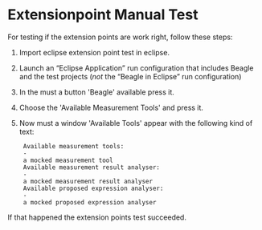 # Extensionpoint Manual Test

For testing if the extension points are work right, follow these steps:

1. Import eclipse extension point test in eclipse.
2. Launch an “Eclipse Application” run configuration that includes Beagle and the test projects (*not* the “Beagle in Eclipse” run configuration)
3. In the must a button 'Beagle' available press it.
4. Choose the 'Available Measurement Tools' and press it.
5. Now must a window 'Available Tools' appear with the following kind of text:
    
        Available measurement tools:
        -
        a mocked measurement tool
    	Available measurement result analyser:
    	-
    	a mocked measurement result analyser
    	Available proposed expression analyser:
    	-
    	a mocked proposed expression analyser


If that happened the extension points test succeeded.

